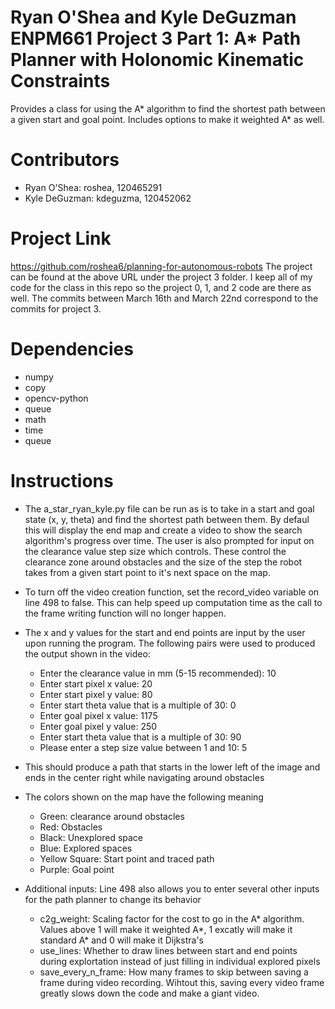 # Ryan O'Shea and Kyle DeGuzman ENPM661 Project 3 Part 1: A* Path Planner with Holonomic Kinematic Constraints
Provides a class for using the A* algorithm to find the shortest path between a given start and goal point. Includes options to make it weighted A* as well. 

# Contributors
- Ryan O'Shea: roshea, 120465291
- Kyle DeGuzman: kdeguzma, 120452062

# Project Link
https://github.com/roshea6/planning-for-autonomous-robots
The project can be found at the above URL under the project 3 folder. I keep all of my code for the class in this repo so the project 0, 1, and 2 code are there as well. The commits between March 16th and March 22nd correspond to the commits for project 3.

# Dependencies
- numpy
- copy
- opencv-python
- queue
- math
- time
- queue

# Instructions
- The a_star_ryan_kyle.py file can be run as is to take in a start and goal state (x, y, theta) and find the shortest path between them. By defaul this will display the end map and create a video to show the search algorithm's progress over time. The user is also prompted for input on the clearance value step size which controls. These control the clearance zone around obstacles and the size of the step the robot takes from a given start point to it's next space on the map.
- To turn off the video creation function, set the record_video variable on line 498 to false. This can help speed up computation time as the call to the frame writing function will no longer happen.
- The x and y values for the start and end points are input by the user upon running the program. The following pairs were used to produced the output shown in the video:
    - Enter the clearance value in mm (5-15 recommended): 10
    - Enter start pixel x value: 20
    - Enter start pixel y value: 80
    - Enter start theta value that is a multiple of 30: 0
    - Enter goal pixel x value: 1175
    - Enter goal pixel y value: 250
    - Enter start theta value that is a multiple of 30: 90
    - Please enter a step size value between 1 and 10: 5
- This should produce a path that starts in the lower left of the image and ends in the center right while navigating around obstacles
- The colors shown on the map have the following meaning
    - Green: clearance around obstacles
    - Red: Obstacles
    - Black: Unexplored space
    - Blue: Explored spaces
    - Yellow Square: Start point and traced path
    - Purple: Goal point

- Additional inputs: Line 498 also allows you to enter several other inputs for the path planner to change its behavior
    - c2g_weight: Scaling factor for the cost to go in the A* algorithm. Values above 1 will make it weighted A*, 1 excatly will make it standard A* and 0 will make it Dijkstra's
    - use_lines: Whether to draw lines between start and end points during explortation instead of just filling in individual explored pixels
    - save_every_n_frame: How many frames to skip between saving a frame during video recording. Wihtout this, saving every video frame greatly slows down the code and make a giant video.